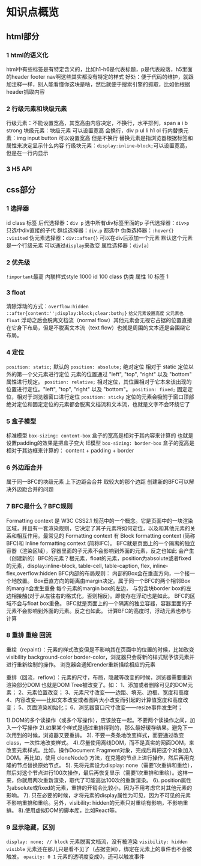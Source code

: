 # 知识点概览

## html部分

### 1 html的语义化

html中有些标签是有特定含义的，比如h1-h6是代表标题，p是代表段落，h5里面的header footer nav啊这些其实都没有特定的样式
好处：便于代码的维护，就跟加注释一样，别人能看懂你这块是啥，然后就便于搜索引擎的抓取，比如他根据header抓取内容

### 2 行级元素和块级元素

行级元素：不能设置宽高，其宽高由内容决定，不换行，水平排列，span a i b strong
块级元素：块级元素 可以设置宽高 会换行，div p ul li h1 ol
行内替换元素：img input button 可以设置宽高 但是不换行 替换元素是指浏览器根据标签和属性来决定显示什么内容
行级块元素：`display:inline-block;`可以设置宽高，但是在一行内显示

### 3 H5 API

## css部分

### 1 选择器

id class 标签
后代选择器：`div p` 选中所有div标签里面的p
子代选择器：`div>p` 只选中div直接的子代
群组选择器：`div,p` 都选中
伪类选择器：`:hover{}` `:visited`
伪元素选择器：`div::after{}` 可以在div后添加一个元素 默认这个元素是一个行级元素 可以通过`display`来改变
属性选择器：`div[a]`

### 2 优先级

`!important`最高
内联样式style 1000
id 100
class 伪类 属性 10
标签 1

### 3 float

清除浮动的方式：`overflow:hidden` `::after{content:'';display:block;clear:both;}` `给父元素设置高度` `父元素也float`
浮动之后会脱离文档流（normal flow）其他元素会无视它占据的位置直接在它身下布局，但是不脱离文本流（text flow）也就是周围的文本还是会围绕它布局。

### 4 定位

`position: static;` 默认的
`position: absolute;` 绝对定位 相对于 static 定位以外的第一个父元素进行定位 元素的位置通过 "left", "top", "right" 以及 "bottom" 属性进行规定。
`position: relative;` 相对定位，其位置相对于它本来该出现的位置进行定位。"left", "top", "right" 以及 "bottom"。
`position: fixed;` 固定定位，相对于浏览器窗口进行定位
`position: sticky` 定位的元素会吸附于窗口顶部
绝对定位和固定定位的元素都会脱离文档流和文本流，也就是文字不会环绕它了

### 5 盒子模型

标准模型 `box-sizing: content-box` 盒子的宽高是相对于其内容来计算的 也就是设置padding的效果是把盒子变大
IE模型   `box-sizing: border-box`  盒子的宽高是相对于其边框来计算的： content + padding + border

### 6 外边距合并

属于同一BFC的块级元素 上下边距会合并 取较大的那个边距 创建新的BFC可以解决外边距合并的问题

### 7 BFC是什么？BFC规则

Formatting context 是 W3C CSS2.1 规范中的一个概念。它是页面中的一块渲染区域，并且有一套渲染规则，它决定了其子元素将如何定位，以及和其他元素的关系和相互作用。最常见的 Formatting context 有 Block formatting context (简称BFC)和 Inline formatting context (简称IFC)。
BFC就是页面上的一个隔离的独立容器（渲染区域），容器里面的子元素不会影响到外面的元素，反之也如此
会产生（创建新的）BFC的元素？根元素，float的元素，position为absolute或者fixed的元素，display:inline-block, table-cell, table-caption, flex, inline-flex,overflow:hidden
BFC内部的布局规则：
内部的Box会在垂直方向，一个接一个地放置。
Box垂直方向的距离由margin决定。属于同一个BFC的两个相邻Box的margin会发生重叠
每个元素的margin box的左边， 与包含块border box的左边相接触(对于从左往右的格式化，否则相反)。即使存在浮动也是如此。
BFC的区域不会与float box重叠。
BFC就是页面上的一个隔离的独立容器，容器里面的子元素不会影响到外面的元素。反之也如此。
计算BFC的高度时，浮动元素也参与计算

### 8 重排 重绘 回流

重绘（repaint）：元素的样式改变但是不影响其在页面中的位置的时候，比如改变visibility background-color border-color，浏览器只会将新的样式赋予该元素并进行重新绘制的操作。
浏览器会通知render重新描绘相应的元素

重排（回流，reflow）：元素的尺寸，布局，隐藏等改变的时候，浏览器需要重新渲染部分DOM 也就是DOM Tree被改变了。如：
1、添加或者删除可见的DOM元素；
2、元素位置改变；
3、元素尺寸改变——边距、填充、边框、宽度和高度
4、内容改变——比如文本改变或者图片大小改变而引起的计算值宽度和高度改变；
5、页面渲染初始化；
6、浏览器窗口尺寸改变——resize事件发生时；

1).DOM的多个读操作（或多个写操作），应该放在一起。不要两个读操作之间，加入一个写操作
2).如果某个样式是通过重排得到的，那么最好缓存结果。避免下一次用到的时候，浏览器又要重排。
3). 不要一条条地改变样式，而要通过改变class，一次性地改变样式。
4).尽量使用离线DOM，而不是真实的网面DOM，来改变元素样式。比如，操作Document Fragment对象，完成后再把这个对象加入DOM。再比如，使用 cloneNode() 方法，在克隆的节点上进行操作，然后再用克隆的节点替换原始节点。
5). 先将元素设为display: none（需要1次重排和重绘），然后对这个节点进行100次操作，最后再恢复显示（需要1次重排和重绘）。这样一来，你就用两次重新渲染，取代了可能高达100次的重新渲染。
6). position属性为absolute或fixed的元素，重排的开销会比较小，因为不用考虑它对其他元素的影响。
7). 只在必要的时候，才将元素的display属性为可见，因为不可见的元素不影响重排和重绘。另外，visibility: hidden的元素只对重绘有影响，不影响重排。
8).使用虚拟DOM的脚本库，比如React等。

### 9 显示隐藏，区别

`display: none; // block` 元素脱离文档流，没有被渲染
`visibility: hidden visible` 元素还在那儿只是看不见了（占据空间），绑定在元素上的事件也不会被触发。
`opacity: 0 1` 元素的透明度变成0，还可以触发事件